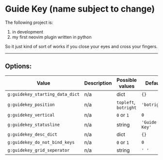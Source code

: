 # Guide Key (name subject to change)

The following project is:

1. in development
2. my first neovim plugin written in python

So it just kind of sort of works if you close your eyes and cross your fingers.

--------------------------------------------------------------------------------
## Options:

| Value                           | Description | Possible values       | Default       |
|---------------------------------|-------------|-----------------------|---------------|
| `g:guidekey_starting_data_dict` | n/a         | dict                  | `{}`          |
| `g:guidekey_position`           | n/a         | `topleft`, `botright` | `'botright'`  |
| `g:guidekey_vertical`           | n/a         | `0` or `1`            | `0`           |
| `g:guidekey_statusline`         | n/a         | string                | `'Guide Key'` |
| `g:guidekey_desc_dict`          | n/a         | dict                  | `{}`          |
| `g:guidekey_do_not_bind_keys`   | n/a         | `0` or `1`            | `0`           |
| `g:guidekey_grid_seperator`     | n/a         | string                | `' '`         |
